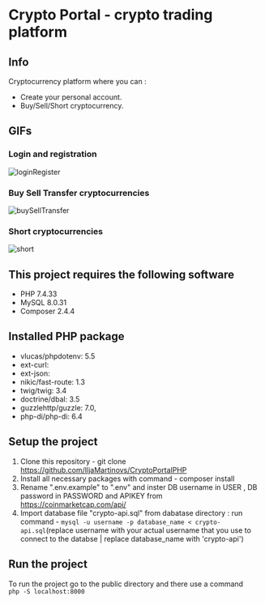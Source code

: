 # Crypto Portal - crypto trading platform
## Info
Cryptocurrency platform where you can :
* Create your personal account.
* Buy/Sell/Short cryptocurrency.
## GIFs
### Login and registration
![loginRegister](https://user-images.githubusercontent.com/106473441/209436081-80b5e33f-daf7-4630-bdef-086dfee00cbd.gif)
### Buy Sell Transfer cryptocurrencies
![buySellTransfer](https://user-images.githubusercontent.com/106473441/209436097-6e6e4be5-9b3a-4d9d-8d13-99d3bc3faa03.gif)
### Short cryptocurrencies
![short](https://user-images.githubusercontent.com/106473441/209436103-199bf7f3-aab4-462a-b0cb-67e6894fc314.gif)
## This project requires the following software
* PHP 7.4.33
* MySQL 8.0.31
* Composer 2.4.4
## Installed PHP package
* vlucas/phpdotenv: 5.5
* ext-curl: 
* ext-json: 
* nikic/fast-route: 1.3
* twig/twig: 3.4
* doctrine/dbal: 3.5
* guzzlehttp/guzzle: 7.0,
* php-di/php-di: 6.4
## Setup the project
1. Clone this repository - git clone https://github.com/IljaMartinovs/CryptoPortalPHP
2. Install all necessary packages with command - composer install
3. Rename ".env.example" to ".env" and inster DB username in USER , DB password in PASSWORD and APIKEY from https://coinmarketcap.com/api/
4. Import database file "crypto-api.sql" from dabatase directory :
run command - ```mysql -u username -p database_name < crypto-api.sql```(replace username with your actual username that you use to connect to the databse | replace database_name with 'crypto-api')
## Run the project
To run the project go to the public directory and there use a command  
```php -S localhost:8000```
